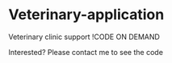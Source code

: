 # Veterinary-application
Veterinary clinic support
!CODE ON DEMAND

Interested? Please contact me to see the code
